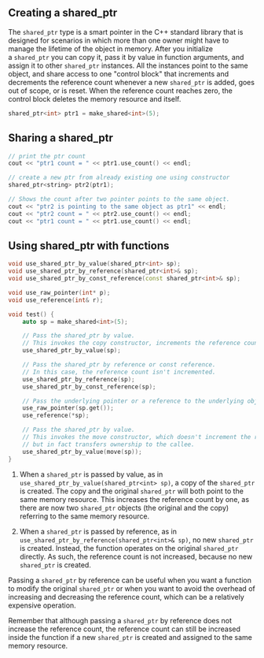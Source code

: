 ## Creating a shared_ptr

The `shared_ptr` type is a smart pointer in the C++ standard library that is designed for scenarios in which more than one owner might have to manage the lifetime of the object in memory. After you initialize a `shared_ptr` you can copy it, pass it by value in function arguments, and assign it to other `shared_ptr` instances. All the instances point to the same object, and share access to one "control block" that increments and decrements the reference count whenever a new `shared_ptr` is added, goes out of scope, or is reset. When the reference count reaches zero, the control block deletes the memory resource and itself.

```c++
shared_ptr<int> ptr1 = make_shared<int>(5);
```

## Sharing a shared_ptr

```c++
// print the ptr count
cout << "ptr1 count = " << ptr1.use_count() << endl;

// create a new ptr from already existing one using constructor
shared_ptr<string> ptr2(ptr1);

// Shows the count after two pointer points to the same object.
cout << "ptr2 is pointing to the same object as ptr1" << endl;
cout << "ptr2 count = " << ptr2.use_count() << endl;
cout << "ptr1 count = " << ptr1.use_count() << endl;
```

## Using shared_ptr with functions

```c++
void use_shared_ptr_by_value(shared_ptr<int> sp);
void use_shared_ptr_by_reference(shared_ptr<int>& sp);
void use_shared_ptr_by_const_reference(const shared_ptr<int>& sp);

void use_raw_pointer(int* p);
void use_reference(int& r);

void test() {
    auto sp = make_shared<int>(5);

    // Pass the shared_ptr by value.
    // This invokes the copy constructor, increments the reference count
    use_shared_ptr_by_value(sp);

    // Pass the shared_ptr by reference or const reference.
    // In this case, the reference count isn't incremented.
    use_shared_ptr_by_reference(sp);
    use_shared_ptr_by_const_reference(sp);

    // Pass the underlying pointer or a reference to the underlying object.
    use_raw_pointer(sp.get());
    use_reference(*sp);

    // Pass the shared_ptr by value.
    // This invokes the move constructor, which doesn't increment the reference count
    // but in fact transfers ownership to the callee.
    use_shared_ptr_by_value(move(sp));
}
```

1. When a `shared_ptr` is passed by value, as in `use_shared_ptr_by_value(shared_ptr<int> sp)`, a copy of the `shared_ptr` is created. The copy and the original `shared_ptr` will both point to the same memory resource. This increases the reference count by one, as there are now two `shared_ptr` objects (the original and the copy) referring to the same memory resource.

2. When a `shared_ptr` is passed by reference, as in `use_shared_ptr_by_reference(shared_ptr<int>& sp)`, no new `shared_ptr` is created. Instead, the function operates on the original `shared_ptr` directly. As such, the reference count is not increased, because no new `shared_ptr` is created.

Passing a `shared_ptr` by reference can be useful when you want a function to modify the original `shared_ptr` or when you want to avoid the overhead of increasing and decreasing the reference count, which can be a relatively expensive operation.

Remember that although passing a `shared_ptr` by reference does not increase the reference count, the reference count can still be increased inside the function if a new `shared_ptr` is created and assigned to the same memory resource.